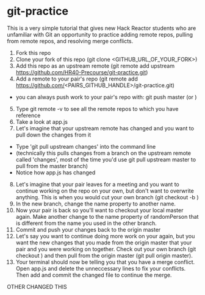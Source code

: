 # git-practice

This is a very simple tutorial that gives new Hack Reactor students who are unfamiliar with Git an opportunity to practice adding remote repos, pulling from remote repos, and resolving merge conflicts.

1. Fork this repo
2. Clone your fork of this repo (git clone <GITHUB_URL_OF_YOUR_FORK>)
3. Add this repo as an upstream remote (git remote add upstream https://github.com/HR40-Precourse/git-practice.git)
4. Add a remote to your pair's repo (git remote add <pairsName> https://github.com/<PAIRS_GITHUB_HANDLE>/git-practice.git)
  - you can always push work to your pair's repo with: git push <pairsName> master (or <branch name>)
5. Type git remote -v to see all the remote repos to which you have reference
6. Take a look at app.js
7. Let's imagine that your upstream remote has changed and you want to pull down the changes from it
  - Type 'git pull upstream changes' into the command line
  - (technically this pulls changes from a branch on the upstream remote called 'changes', most of the time you'd use git pull upstream master to pull from the master branch)
  - Notice how app.js has changed
8. Let's imagine that your pair leaves for a meeting and you want to continue working on the repo on your own, but don't want to overwrite anything. This is when you would cut your own branch (git checkout -b <branch name>)
9. In the new branch, change the name property to another name.
10. Now your pair is back so you'll want to checkout your local master again. Make another change to the name property of randomPerson that is different from the name you used in the other branch.
11. Commit and push your changes back to the origin master
12. Let's say you want to continue doing more work on your again, but you want the new changes that you made from the origin master that your pair and you were working on together. Check out your own branch (git checkout <branch name>) and then pull from the origin master (git pull origin master).
13. Your terminal should now be telling you that you have a merge conflict. Open app.js and delete the unneccessary lines to fix your conflicts. Then add and commit the changed file to continue the merge.


OTHER CHANGED THIS
